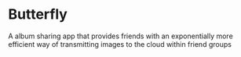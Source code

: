 # Butterfly
A album sharing app that provides friends with an exponentially more efficient way of transmitting images to the cloud within friend groups
